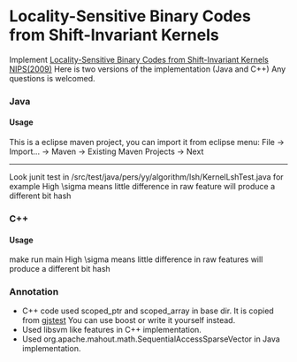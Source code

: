 # Locality-Sensitive Binary Codes from Shift-Invariant Kernels
Implement [Locality-Sensitive Binary Codes from Shift-Invariant Kernels NIPS(2009)](http://www.robots.ox.ac.uk/~vgg/rg/papers/binarycodes.pdf)
Here is two versions of the implementation (Java and C++)
Any questions is welcomed.

### Java
#### Usage
This is a eclipse maven project, you can import it from eclipse menu:
File -> Import... -> Maven -> Existing Maven Projects -> Next  

----
Look junit test in /src/test/java/pers/yy/algorithm/lsh/KernelLshTest.java for example
High \sigma means little difference in raw feature will produce a different bit hash

### C++
#### Usage
make
run main
High \sigma means little difference in raw features will produce a different bit hash
### Annotation
 - C++ code used scoped_ptr and scoped_array in base dir.
It is copied from [gjstest](https://github.com/google/gjstest/tree/master/base)
You can use boost or write it yourself instead.
 - Used libsvm like features in C++ implementation.
 - Used org.apache.mahout.math.SequentialAccessSparseVector in Java implementation.
